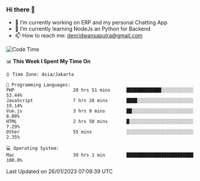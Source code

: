### Hi there 👋

- 🔭 I’m currently working on ERP and my personal Chatting App
- 🌱 I’m currently learning NodeJs an Python for Backend
- 📫 How to reach me: denridwansaputra@gmail.com


<!--START_SECTION:waka-->
![Code Time](http://img.shields.io/badge/Code%20Time-2%2C561%20hrs%2038%20mins-blue)

📊 **This Week I Spent My Time On** 

```text
⌚︎ Time Zone: Asia/Jakarta

💬 Programming Languages: 
PHP                      20 hrs 51 mins      █████████████░░░░░░░░░░░░   53.44% 
JavaScript               7 hrs 28 mins       ████░░░░░░░░░░░░░░░░░░░░░   19.14% 
Vue.js                   3 hrs 9 mins        ██░░░░░░░░░░░░░░░░░░░░░░░   8.08% 
HTML                     2 hrs 50 mins       █░░░░░░░░░░░░░░░░░░░░░░░░   7.29% 
Other                    55 mins             ░░░░░░░░░░░░░░░░░░░░░░░░░   2.35%

💻 Operating System: 
Mac                      39 hrs 1 min        █████████████████████████   100.0%

```


 Last Updated on 26/01/2023 07:09:39 UTC
<!--END_SECTION:waka-->
